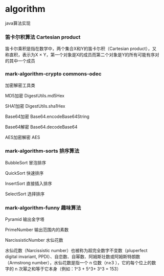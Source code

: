 # algorithm
java算法实现


### 笛卡尔积算法 Cartesian product
笛卡尔乘积是指在数学中，两个集合X和Y的笛卡尓积（Cartesian product），又称直积，表示为X × Y，第一个对象是X的成员而第二个对象是Y的所有可能有序对的其中一个成员


### mark-algorithm-crypto commons-odec
加密解密工具类

MD5加密 DigestUtils.md5Hex

SHA1加密 DigestUtils.sha1Hex

Base64加密 Base64.encodeBase64String

Base64解密 Base64.decodeBase64

AES加密解密 AES

### mark-algorithm-sorts 排序算法

BubbleSort 冒泡排序

QuickSort 快速排序

InsertSort 直接插入排序

SelectSort 选择排序


### mark-algorithm-funny 趣味算法

Pyramid 输出金字塔

PrimeNumber 输出范围内的素数

NarcissisticNumber 水仙花数


水仙花数（Narcissistic number）也被称为超完全数字不变数（pluperfect digital invariant, PPDI）、自恋数、自幂数、阿姆斯壮数或阿姆斯特朗数（Armstrong number），水仙花数是指一个 n 位数（n≥3 ），它的每个位上的数字的 n 次幂之和等于它本身（例如：1^3 + 5^3+ 3^3 = 153）

